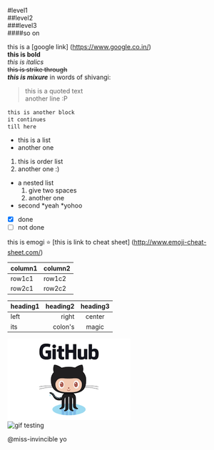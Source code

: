 #level1 <br>
##level2 <br>
###level3 <br>
####so on <br>

this is a [google link] (https://www.google.co.in/) <br>
**this is bold** <br>
 *this is italics* <br>
 ~~this is strike through~~ <br>
 ***this is mixure***
 in words of shivangi:
 >this is a quoted text <br>
 >another line :P
 
```
this is another block
it continues
till here
```

- this is a list
- another one

1. this is order list
2. another one :)

- a nested list
  1. give two spaces
  2. another one
- second
  *yeah
  *yohoo


- [x] done
- [ ] not done
  
this is emogi :star: [this is link to cheat sheet] (http://www.emoji-cheat-sheet.com/)

|column1|column2|
|---|---|
|row1c1|row1c2|
|row2c1|row2c2|

|heading1|heading2|heading3|
|:---|---:|:---:|
|left|right|center|
|its|colon's|magic|

![GitHub Logo](/images/logo.png) <br>
![gif testing](https://media.giphy.com/media/l0K4lKS7Ob7RUkIZa/giphy.gif)

@miss-invincible yo

